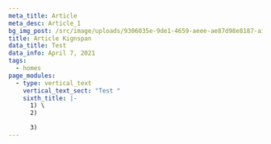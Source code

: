 ```yaml
---
meta_title: Article
meta_desc: Article_1
bg_img_post: /src/image/uploads/9306035e-9de1-4659-aeee-ae87d98e8187-airpod_pros.jpg
title: Article Kignspan
data_title: Test
data_info: April 7, 2021
tags:
  - homes
page_modules:
  - type: vertical_text
    vertical_text_sect: "Test "
    sixth_title: |-
      1) \
      2) 

      3)
---
```

